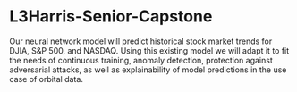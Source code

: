 # L3Harris-Senior-Capstone
Our neural network model will predict historical stock market trends for DJIA, S&amp;P 500, and NASDAQ. Using this existing model we will adapt it to fit the needs of continuous training, anomaly detection, protection against adversarial attacks, as well as explainability of model predictions in the use case of orbital data.
